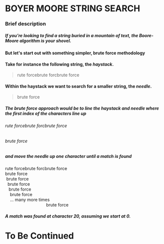 # BOYER MOORE STRING SEARCH

### Brief description

##### If you're looking to find a string buried in a mountain of text, the Boore-Moore algorithm is your shovel.

#### But let's start out with something simpler, brute force methodology
#### Take for instance the following string, the *haystack*.

> rute forcebrute forcbrute force

#### Within the haystack we want to search for a smaller string, the *needle*.

> brute force

##### The brute force approach would be to line the haystack and needle where the first index of the characters line up

###### rute forcebrute forcbrute force
###### brute force

##### and move the needle up one character until a match is found

rute forcebrute forcbrute force<br>
brute force<br>
 brute force<br>
  brute force<br>
   brute force<br>
    brute force<br>
    ... many more times<br>
                                  brute force
##### A match was found at character 20, assuming we start at 0.


# To Be Continued
